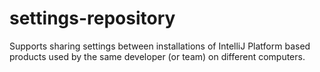 # settings-repository
Supports sharing settings between installations of IntelliJ Platform based products used by the same developer (or team) on different computers.
